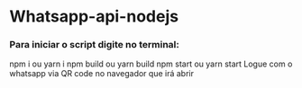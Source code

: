 # Whatsapp-api-nodejs

### Para iniciar o script digite no terminal:

npm i ou yarn i
npm build ou yarn build
npm start ou yarn start
Logue com o whatsapp via QR code no navegador que irá abrir